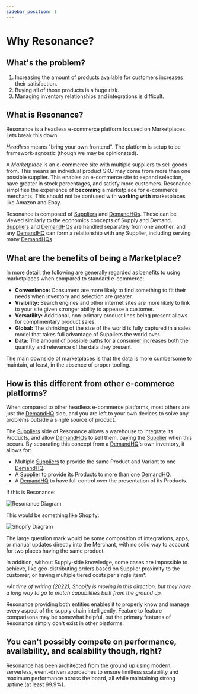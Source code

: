 ```yaml
---
sidebar_position: 1
---
```


# Why Resonance?

## What's the problem?

1.  Increasing the amount of products available for customers increases their satisfaction.
2.  Buying all of those products is a huge risk.
3.  Managing inventory relationships and integrations is difficult.

## What is Resonance?

Resonance is a headless e-commerce platform focused on Marketplaces. Lets break this down:

_Headless_ means "bring your own frontend". The platform is setup to be framework-agnostic (though we may be opinionated).

A _Marketplace_ is an e-commerce site with multiple suppliers to sell goods from. This means an individual product SKU may come from more than one possible supplier. This enables an e-commerce site to expand selection, have greater in stock percentages, and satisfy more customers. Resonance simplifies the experience of **becoming** a marketplace for e-commerce merchants. This should not be confused with **working with** marketplaces like Amazon and Ebay.

Resonance is composed of [Suppliers](suppliers/supplier-concepts) and [DemandHQs](demand-hq/demand-hq-concepts). These can be viewed similarly to the economics concepts of Supply and Demand. [Suppliers](suppliers/supplier-concepts) and [DemandHQs](demand-hq/demand-hq-concepts) are handled separately from one another, and any [DemandHQ](demand-hq/demand-hq-concepts) can form a relationship with any Supplier, including serving many [DemandHQs](demand-hq/demand-hq-concepts).

## What are the benefits of being a Marketplace?

In more detail, the following are generally regarded as benefits to using marketplaces when compared to standard e-commerce:

-   **Convenience:** Consumers are more likely to find something to fit their needs when inventory and selection are greater.
-   **Visibility:** Search engines and other internet sites are more likely to link to your site given stronger ability to appease a customer.
-   **Versatility:** Additional, non-primary product lines being present allows for complimentary product sales.
-   **Global:** The shrinking of the size of the world is fully captured in a sales model that takes full advantage of Suppliers the world over.
-   **Data:** The amount of possible paths for a consumer increases both the quantity and relevance of the data they present.

The main downside of marketplaces is that the data is more cumbersome to maintain, at least, in the absence of proper tooling.

## How is this different from other e-commerce platforms?

When compared to other headless e-commerce platforms, most others are just the [DemandHQ](demand-hq/demand-hq-concepts) side, and you are left to your own devices to solve any problems outside a single source of product.

The [Suppliers](suppliers/supplier-concepts) side of Resonance allows a warehouse to integrate its Products, and allow [DemandHQs](demand-hq/demand-hq-concepts) to sell them, paying the [Supplier](suppliers/supplier-concepts) when this occurs. By separating this concept from a [DemandHQ](demand-hq/demand-hq-concepts)'s own inventory, it allows for:

-   Multiple [Suppliers](suppliers/supplier-concepts) to provide the same Product and Variant to one [DemandHQ](demand-hq/demand-hq-concepts).
-   A [Supplier](suppliers/supplier-concepts) to provide its Products to more than one [DemandHQ](demand-hq/demand-hq-concepts).
-   A [DemandHQ](demand-hq/demand-hq-concepts) to have full control over the presentation of its Products.

If this is Resonance:

![Resonance Diagram](pathname:///img/resonance-simple-diagram.png)

This would be something like Shopify:

![Shopify Diagram](pathname:///img/shopify-simple-diagram.png)

The large question mark would be some composition of integrations, apps, or manual updates directly into the Merchant, with no solid way to account for two places having the same product.

In addition, without Supply-side knowledge, some cases are impossible to achieve, like geo-distributing orders based on Supplier proximity to the customer, or having multiple tiered costs per single item\*.

_\*At time of writing (2022), Shopify is moving in this direction, but they have a long way to go to match capabilities built from the ground up._

Resonance providing both entities enables it to properly know and manage every aspect of the supply chain intelligently. Feature to feature comparisons may be somewhat helpful, but the primary features of Resonance simply don't exist in other platforms.

## You can't possibly compete on performance, availability, and scalability though, right?

Resonance has been architected from the ground up using modern, serverless, event-driven approaches to ensure limitless scalability and maximum performance across the board, all while maintaining strong uptime (at least 99.9%).
